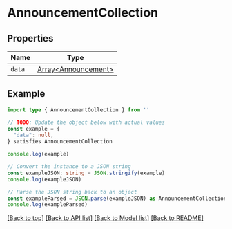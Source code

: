
# AnnouncementCollection


## Properties

Name | Type
------------ | -------------
`data` | [Array&lt;Announcement&gt;](Announcement.md)

## Example

```typescript
import type { AnnouncementCollection } from ''

// TODO: Update the object below with actual values
const example = {
  "data": null,
} satisfies AnnouncementCollection

console.log(example)

// Convert the instance to a JSON string
const exampleJSON: string = JSON.stringify(example)
console.log(exampleJSON)

// Parse the JSON string back to an object
const exampleParsed = JSON.parse(exampleJSON) as AnnouncementCollection
console.log(exampleParsed)
```

[[Back to top]](#) [[Back to API list]](../README.md#api-endpoints) [[Back to Model list]](../README.md#models) [[Back to README]](../README.md)


